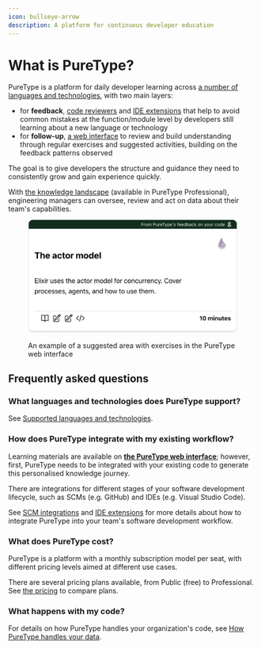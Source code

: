 ```yaml
---
icon: bullseye-arrow
description: A platform for continuous developer education
---
```


# What is PureType?

PureType is a platform for daily developer learning across [a number of languages and technologies](overview/supported-languages-and-technologies/), with two main layers:

* for **feedback**, [code reviewers](integrating-puretype/scm-integrations/) and [IDE extensions](integrating-puretype/ide-extensions/) that help to avoid common mistakes at the function/module level by developers still learning about a new language or technology
* for **follow-up**, [a web interface](the-knowledge-journey/overview.md) to review and build understanding through regular exercises and suggested activities, building on the feedback patterns observed

The goal is to give developers the structure and guidance they need to consistently grow and gain experience quickly.

With [the knowledge landscape](the-knowledge-journey/the-knowledge-landscape.md) (available in PureType Professional), engineering managers can oversee, review and act on data about their team's capabilities.

<figure><img src=".gitbook/assets/Screenshot 2024-11-10 at 18.00.39.png" alt="" width="563"><figcaption><p>An example of a suggested area with exercises in the PureType web interface</p></figcaption></figure>

## Frequently asked questions

### What languages and technologies does PureType support?

See [Supported languages and technologies](overview/supported-languages-and-technologies/).

### How does PureType integrate with my existing workflow?

Learning materials are available on [**the PureType web interface**](https://puretype.ai); however, first, PureType needs to be integrated with your existing code to generate this personalised knowledge journey.

There are integrations for different stages of your software development lifecycle, such as SCMs (e.g. GitHub) and IDEs (e.g. Visual Studio Code).

See [SCM integrations](integrating-puretype/scm-integrations/) and [IDE extensions](integrating-puretype/ide-extensions/) for more details about how to integrate PureType into your team's software development workflow.

### What does PureType cost?

PureType is a platform with a monthly subscription model per seat, with different pricing levels aimed at different use cases.

There are several pricing plans available, from Public (free) to Professional. See [the pricing](https://puretype.ai/#pricing) to compare plans.

### What happens with my code?

For details on how PureType handles your organization's code, see [How PureType handles your data](how-puretype-handles-your-data.md).
